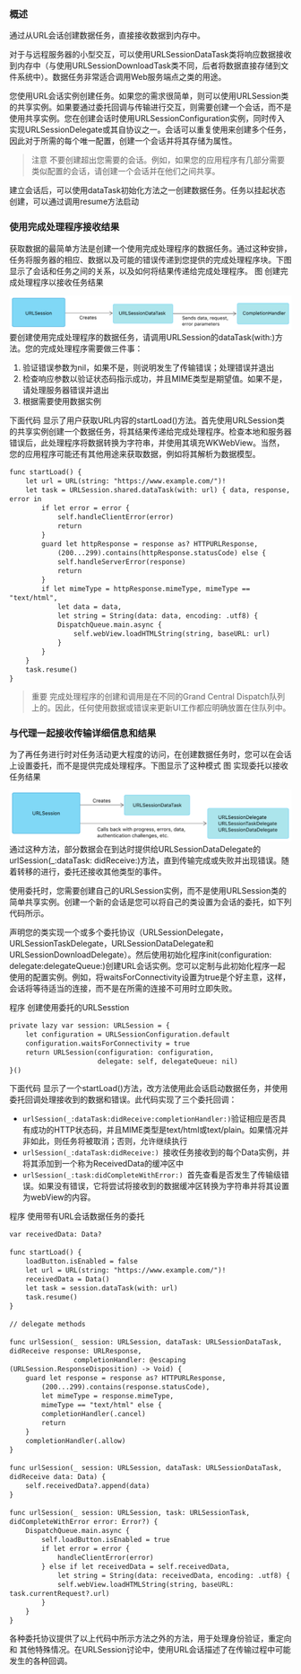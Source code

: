 ### 概述
通过从URL会话创建数据任务，直接接收数据到内存中。

对于与远程服务器的小型交互，可以使用URLSessionDataTask类将响应数据接收到内存中（与使用URLSessionDownloadTask类不同，后者将数据直接存储到文件系统中）。数据任务非常适合调用Web服务端点之类的用途。

您使用URL会话实例创建任务。如果您的需求很简单，则可以使用URLSession类的共享实例。如果要通过委托回调与传输进行交互，则需要创建一个会话，而不是使用共享实例。您在创建会话时使用URLSessionConfiguration实例，同时传入实现URLSessionDelegate或其自协议之一。会话可以重复使用来创建多个任务，因此对于所需的每个唯一配置，创建一个会话并将其存储为属性。

> 注意
> 不要创建超出您需要的会话。例如，如果您的应用程序有几部分需要类似配置的会话，请创建一个会话并在他们之间共享。

建立会话后，可以使用dataTask初始化方法之一创建数据任务。任务以挂起状态创建，可以通过调用resume方法启动

### 使用完成处理程序接收结果
获取数据的最简单方法是创建一个使用完成处理程序的数据任务。通过这种安排，任务将服务器的相应、数据以及可能的错误传递到您提供的完成处理程序块。下图显示了会话和任务之间的关系，以及如何将结果传递给完成处理程序。
图 创建完成处理程序以接收任务结果

![1606360444093](image/1606360444093.png)要创建使用完成处理程序的数据任务，请调用URLSession的dataTask(with:)方法。您的完成处理程序需要做三件事：

1. 验证错误参数为nil，如果不是，则说明发生了传输错误；处理错误并退出
2. 检查响应参数以验证状态码指示成功，并且MIME类型是期望值。如果不是，请处理服务器错误并退出
3. 根据需要使用数据实例

下面代码 显示了用户获取URL内容的startLoad()方法。首先使用URLSession类的共享实例创建一个数据任务，将其结果传递给完成处理程序。检查本地和服务器错误后，此处理程序将数据转换为字符串，并使用其填充WKWebView。当然，您的应用程序可能还有其他用途来获取数据，例如将其解析为数据模型。
```
func startLoad() {
    let url = URL(string: "https://www.example.com/")!
    let task = URLSession.shared.dataTask(with: url) { data, response, error in
        if let error = error {
            self.handleClientError(error)
            return
        }
        guard let httpResponse = response as? HTTPURLResponse,
            (200...299).contains(httpResponse.statusCode) else {
            self.handleServerError(response)
            return
        }
        if let mimeType = httpResponse.mimeType, mimeType == "text/html",
            let data = data,
            let string = String(data: data, encoding: .utf8) {
            DispatchQueue.main.async {
                self.webView.loadHTMLString(string, baseURL: url)
            }
        }
    }
    task.resume()
}
```
> 重要
> 完成处理程序的创建和调用是在不同的Grand Central Dispatch队列上的。因此，任何使用数据或错误来更新UI工作都应明确放置在住队列中。

### 与代理一起接收传输详细信息和结果
为了再任务进行时对任务活动更大程度的访问，在创建数据任务时，您可以在会话上设置委托，而不是提供完成处理程序。下图显示了这种模式
图 实现委托以接收任务结果

![1606368072926](image/1606368072926.png)通过这种方法，部分数据会在到达时提供给URLSessionDataDelegate的urlSession(_:dataTask: didReceive:)方法，直到传输完成或失败并出现错误。随着转移的进行，委托还接收其他类型的事件。

使用委托时，您需要创建自己的URLSession实例，而不是使用URLSession类的简单共享实例。创建一个新的会话是您可以将自己的类设置为会话的委托，如下列代码所示。

声明您的类实现一个或多个委托协议（URLSessionDelegate，URLSessionTaskDelegate，URLSessionDataDelegate和URLSessionDownloadDelegate）。然后使用初始化程序init(configuration: delegate:delegateQueue:)创建URL会话实例。您可以定制与此初始化程序一起使用的配置实例。例如，将waitsForConnectivity设置为true是个好主意，这样，会话将等待适当的连接，而不是在所需的连接不可用时立即失败。

程序 创建使用委托的URLSesstion
```
private lazy var session: URLSession = {
    let configuration = URLSessionConfiguration.default
    configuration.waitsForConnectivity = true
    return URLSession(configuration: configuration,
                      delegate: self, delegateQueue: nil)
}()
```

下面代码 显示了一个startLoad()方法，改方法使用此会话启动数据任务，并使用委托回调处理接收到的数据和错误。此代码实现了三个委托回调：
- `urlSession(_:dataTask:didReceive:completionHandler:)`验证相应是否具有成功的HTTP状态码，并且MIME类型是text/html或text/plain。如果情况并非如此，则任务将被取消；否则，允许继续执行
- `urlSession(_:dataTask:didReceive:) `接收任务接收到的每个Data实例，并将其添加到一个称为ReceivedData的缓冲区中
- `urlSession(_:task:didCompleteWithError:) `首先查看是否发生了传输级错误。如果没有错误，它将尝试将接收到的数据缓冲区转换为字符串并将其设置为webView的内容。

程序 使用带有URL会话数据任务的委托
```
var receivedData: Data?

func startLoad() {
    loadButton.isEnabled = false
    let url = URL(string: "https://www.example.com/")!
    receivedData = Data()
    let task = session.dataTask(with: url)
    task.resume()
}

// delegate methods

func urlSession(_ session: URLSession, dataTask: URLSessionDataTask, didReceive response: URLResponse,
                completionHandler: @escaping (URLSession.ResponseDisposition) -> Void) {
    guard let response = response as? HTTPURLResponse,
        (200...299).contains(response.statusCode),
        let mimeType = response.mimeType,
        mimeType == "text/html" else {
        completionHandler(.cancel)
        return
    }
    completionHandler(.allow)
}

func urlSession(_ session: URLSession, dataTask: URLSessionDataTask, didReceive data: Data) {
    self.receivedData?.append(data)
}

func urlSession(_ session: URLSession, task: URLSessionTask, didCompleteWithError error: Error?) {
    DispatchQueue.main.async {
        self.loadButton.isEnabled = true
        if let error = error {
            handleClientError(error)
        } else if let receivedData = self.receivedData,
            let string = String(data: receivedData, encoding: .utf8) {
            self.webView.loadHTMLString(string, baseURL: task.currentRequest?.url)
        }
    }
}
```
各种委托协议提供了以上代码中所示方法之外的方法，用于处理身份验证，重定向 和 其他特殊情况。在URLSession讨论中，使用URL会话描述了在传输过程中可能发生的各种回调。